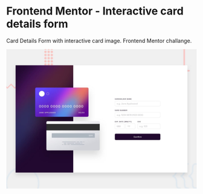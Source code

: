 # Frontend Mentor - Interactive card details form

Card Details Form with interactive card image.
Frontend Mentor challange.

![Design preview for the Interactive card details form coding challenge](./design/desktop-preview.jpg)
